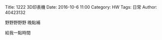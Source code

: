 Title: 1222 3D印表機
Date: 2016-10-6 11:00
Category: HW
Tags: 日常
Author: 40423132



<!-- PELICAN_END_SUMMARY -->

野野野野野   晚點補


給我一點時間

